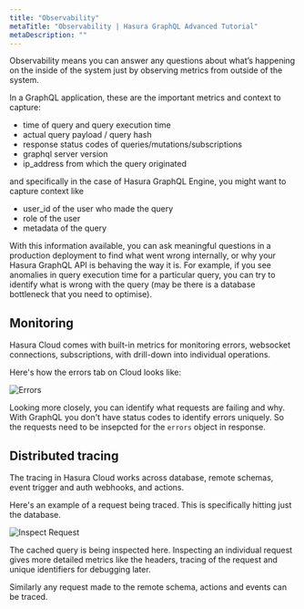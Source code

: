 ```yaml
---
title: "Observability"
metaTitle: "Observability | Hasura GraphQL Advanced Tutorial"
metaDescription: ""
---
```


Observability means you can answer any questions about what’s happening on the inside of the system just by observing metrics from outside of the system.

In a GraphQL application, these are the important metrics and context to capture:

- time of query and query execution time
- actual query payload / query hash
- response status codes of queries/mutations/subscriptions
- graphql server version
- ip_address from which the query originated

and specifically in the case of Hasura GraphQL Engine, you might want to capture context like

- user_id of the user who made the query
- role of the user
- metadata of the query

With this information available, you can ask meaningful questions in a production deployment to find what went wrong internally, or why your Hasura GraphQL API is behaving the way it is. For example, if you see anomalies in query execution time for a particular query, you can try to identify what is wrong with the query (may be there is a database bottleneck that you need to optimise).

## Monitoring

Hasura Cloud comes with built-in metrics for monitoring errors, websocket connections, subscriptions, with drill-down into individual operations.

Here's how the errors tab on Cloud looks like:

![Errors](https://graphql-engine-cdn.hasura.io/learn-hasura/assets/graphql-hasura-advanced/error-monitoring.png)

Looking more closely, you can identify what requests are failing and why. With GraphQL you don't have status codes to identify errors uniquely. So the requests need to be insepcted for the `errors` object in response.

## Distributed tracing

The tracing in Hasura Cloud works across database, remote schemas, event trigger and auth webhooks, and actions.

Here's an example of a request being traced. This is specifically hitting just the database.

![Inspect Request](https://graphql-engine-cdn.hasura.io/learn-hasura/assets/graphql-hasura-advanced/inspect-request.png)

The cached query is being inspected here. Inspecting an individual request gives more detailed metrics like the headers, tracing of the request and unique identifiers for debugging later.

Similarly any request made to the remote schema, actions and events can be traced.
